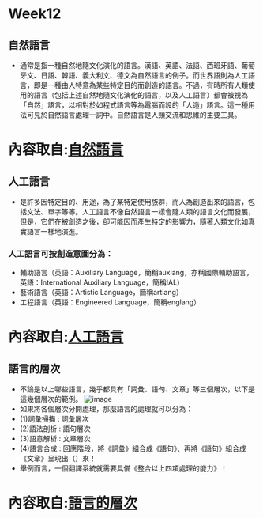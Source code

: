 # Week12
## 自然語言
* 通常是指一種自然地隨文化演化的語言。漢語、英語、法語、西班牙語、葡萄牙文、日語、韓語、義大利文、德文為自然語言的例子。而世界語則為人工語言，即是一種由人特意為某些特定目的而創造的語言。不過，有時所有人類使用的語言（包括上述自然地隨文化演化的語言，以及人工語言）都會被視為「自然」語言，以相對於如程式語言等為電腦而設的「人造」語言。這一種用法可見於自然語言處理一詞中。自然語言是人類交流和思維的主要工具。
# 內容取自:[自然語言](https://zh.wikipedia.org/wiki/%E8%87%AA%E7%84%B6%E8%AF%AD%E8%A8%80)
## 人工語言
* 是許多因特定目的、用途，為了某特定使用族群，而人為創造出來的語言，包括文法、單字等等。人工語言不像自然語言一樣會隨人類的語言文化而發展，但是，它們在被創造之後，卻可能因而產生特定的影響力，隨著人類文化如真實語言一樣地演進。
### 人工語言可按創造意圖分為：

* 輔助語言（英語：Auxiliary Language，簡稱auxlang，亦稱國際輔助語言，英語：International Auxiliary Language，簡稱IAL）
* 藝術語言（英語：Artistic Language，簡稱artlang）
* 工程語言（英語：Engineered Language，簡稱englang）
# 內容取自:[人工語言](https://zh.wikipedia.org/wiki/%E4%BA%BA%E5%B7%A5%E8%AA%9E%E8%A8%80)
## 語言的層次
* 不論是以上哪些語言，幾乎都具有「詞彙、語句、文章」等三個層次，以下是這幾個層次的範例。
 ![image](https://user-images.githubusercontent.com/62419535/123503389-4ade2900-d685-11eb-9e5d-35b9ea0031d0.png)
* 如果將各個層次分開處理，那麼語言的處理就可以分為：
* (1)詞彙掃描 : 詞彙層次
* (2)語法剖析 : 語句層次
* (3)語意解析 : 文章層次
* (4)語言合成 : 回應階段，將《詞彙》組合成《語句》、再將《語句》組合成《文章》呈現出（）來！
* 舉例而言，一個翻譯系統就需要具備《整合以上四項處理的能力》！
# 內容取自:[語言的層次](https://programmermedia.org/root/%E9%99%B3%E9%8D%BE%E8%AA%A0/%E8%AA%B2%E7%A8%8B/%E4%BA%BA%E5%B7%A5%E6%99%BA%E6%85%A7/10-lang/rule/01-basic/02-%E8%AA%9E%E6%B3%95%E7%90%86%E8%AB%96.md)
